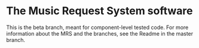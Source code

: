 # The Music Request System software
This is the beta branch, meant for component-level tested code. For more information about the MRS and the branches, see the Readme in the master branch.
